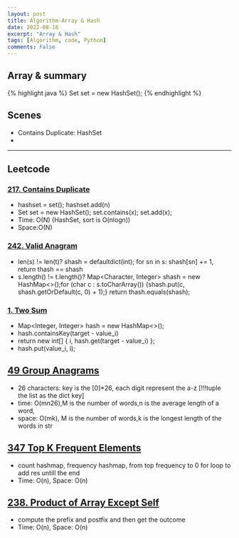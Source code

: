```yaml
---
layout: post
title: Algorithm-Array & Hash
date: 2022-08-16
excerpt: "Array & Hash"
tags: [Algorithm, code, Python]
comments: False
---
```


## Array & summary

{% highlight java %}
Set<Integer> set = new HashSet<Integer>();
{% endhighlight %}


## Scenes 
- Contains Duplicate: HashSet
- 
---

## Leetcode
### [217. Contains Duplicate](https://github.com/liangliang1120/leetcode/blob/main/solutions/Hashing_217.py)
- hashset = set(); hashset.add(n)
- Set<Integer> set = new HashSet<Integer>(); set.contains(x); set.add(x);
- Time: O(N) (HashSet, sort is O(nlogn))
- Space:O(N)

### [242. Valid Anagram](https://github.com/liangliang1120/leetcode/blob/main/solutions/0242-Valid-Anagram.py)
- len(s) != len(t)? shash = defaultdict(int); for sn in s: shash[sn] += 1, return thash == shash
- s.length() != t.length()? Map<Character, Integer> shash = new HashMap<>();for (char c : s.toCharArray()) {shash.put(c, shash.getOrDefault(c, 0) + 1);} return thash.equals(shash);

### [1. Two Sum](https://github.com/liangliang1120/leetcode/blob/main/solutions/0001-Two-Sum.py)
- Map<Integer, Integer> hash = new HashMap<>();
- hash.containsKey(target - value_i)
- return new int[] { i, hash.get(target - value_i) };
- hash.put(value_i, i);

## [49 Group Anagrams](https://github.com/liangliang1120/leetcode/blob/main/solutions/0049-Group-Anagrams.py)
- 26 characters: key is the [0]*26, each digit represent the a-z [!!!tuple the list as the dict key]
- time: O(mn26),M is the number of words,n is the average length of a word,
- space: O(mk), M is the number of words,k is the longest length of the words in str

## [347 Top K Frequent Elements](https://github.com/liangliang1120/leetcode/blob/main/solutions/0347-Top-K-Frequent-Elements.py)
- count hashmap, frequency hashmap, from top frequency to 0 for loop to add res untill the end
- Time: O(n), Space: O(n)

## [238. Product of Array Except Self](https://github.com/liangliang1120/leetcode/blob/main/solutions/0238-Product-of-Array-Except-Self.py)
- compute the prefix and postfix and then get the outcome
- Time: O(n), Space: O(n)







